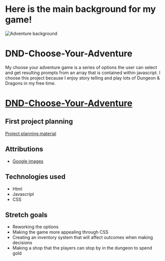 # Here is the main background for my game!
![Adventure background](https://cdn1.epicgames.com/ue/product/Screenshot/Door6-1920x1080-53f0b84a2c5d0301a48a41ffca467dd2.png?resize=1&w=1920)

# DND-Choose-Your-Adventure
My choose your adventure game is a series of options the user can select and get resulting prompts from an array that is contained within javascript. I choose this project because I enjoy story telling and play lots of Dungeon & Dragons in my free time.

# [DND-Choose-Your-Adventure](https://zenox2003.github.io/DND-Choose-Your-Adventure/)

## First project planning 
[Project planning material](https://docs.google.com/document/d/15MZs_xAvfDJeuWONbSkgV2hv5O_3T2mtGwqfdl2jN1c/edit)

## Attributions
- [Google images](https://images.google.com/)

## Technologies used
- Html
- Javascript
- CSS

## Stretch goals
* Reworking the options
* Making the game more appealing through CSS
* Creating an inventory system that will affect outcomes when making decisions
* Making a shop that the players can stop by in the dungeon to spend gold